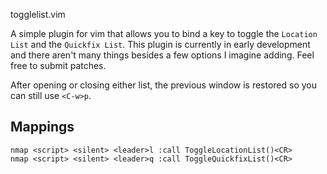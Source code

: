 togglelist.vim

A simple plugin for vim that allows you to bind a key to toggle the `Location
List` and the `Quickfix List`.  This plugin is currently in early development
and there aren't many things besides a few options I imagine adding.  Feel free
to submit patches.

After opening or closing either list, the previous window is restored so you
can still use `<C-w>p`.

## Mappings

    nmap <script> <silent> <leader>l :call ToggleLocationList()<CR>
    nmap <script> <silent> <leader>q :call ToggleQuickfixList()<CR>
